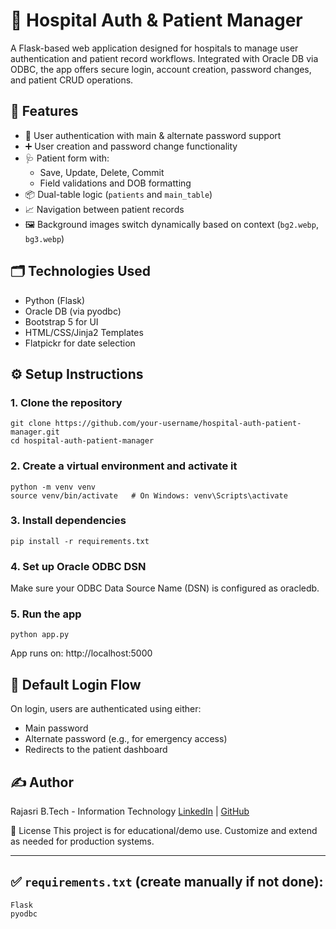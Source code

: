 # 🏥 Hospital Auth & Patient Manager

A Flask-based web application designed for hospitals to manage user authentication and patient record workflows. Integrated with Oracle DB via ODBC, the app offers secure login, account creation, password changes, and patient CRUD operations.


## 🚀 Features

- 🔐 User authentication with main & alternate password support
- ➕ User creation and password change functionality
- 🩺 Patient form with:
  - Save, Update, Delete, Commit
  - Field validations and DOB formatting
- 📦 Dual-table logic (`patients` and `main_table`)
- 📈 Navigation between patient records
- 🖼️ Background images switch dynamically based on context (`bg2.webp`, `bg3.webp`)

## 🗂️ Technologies Used

- Python (Flask)
- Oracle DB (via pyodbc)
- Bootstrap 5 for UI
- HTML/CSS/Jinja2 Templates
- Flatpickr for date selection

## ⚙️ Setup Instructions

### 1. Clone the repository
```
git clone https://github.com/your-username/hospital-auth-patient-manager.git
cd hospital-auth-patient-manager
```
### 2. Create a virtual environment and activate it
```
python -m venv venv
source venv/bin/activate   # On Windows: venv\Scripts\activate
```
### 3. Install dependencies
```
pip install -r requirements.txt
```

### 4. Set up Oracle ODBC DSN
Make sure your ODBC Data Source Name (DSN) is configured as oracledb.


### 5. Run the app
```
python app.py
```
App runs on: http://localhost:5000

## 🔐 Default Login Flow
On login, users are authenticated using either:

- Main password
- Alternate password (e.g., for emergency access)
- Redirects to the patient dashboard

## ✍️ Author
Rajasri
B.Tech - Information Technology
[LinkedIn](https://www.linkedin.com/in/rajasri-sampath-kumar-892046296/) | [GitHub](https://github.com/Rajasri-1406)


📜 License
This project is for educational/demo use. Customize and extend as needed for production systems.

---

## ✅ `requirements.txt` (create manually if not done):
```
Flask
pyodbc
```
